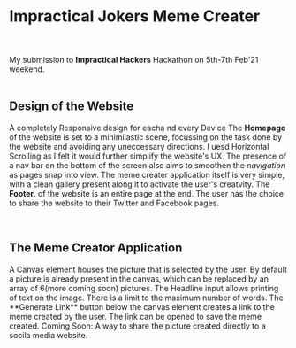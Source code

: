 <h1>Impractical Jokers Meme Creater</h1>
<br><br>
My submission to <b>Impractical Hackers</b> Hackathon on 5th-7th Feb'21 weekend.
<br><br>
<h2>Design of the Website</h2>
<p>
  <quote>A completely Responsive design for eacha nd every Device</quote>
  The <b>Homepage</b> of the website is set to a minimilastic scene, focussing on the task done by the website and avoiding any uneccessary directions. I uesd Horizontal Scrolling as I felt it would further simplify the website's UX. The presence of a nav bar on the bottom of the screen also aims to smoothen the <i>navigation</i> as pages snap into view. The meme creater application itself is very simple, with a clean gallery present along it to activate the user's creatvity. The <b>Footer</b>. of the website is an entire page at the end. The user has the choice to share the website to their Twitter and Facebook pages. 
</p>
<br>
<h2>The Meme Creator Application</h2>
<p>
  A Canvas element houses the picture that is selected by the user. By default a picture is already present in the canvas, which can be replaced by an array of 6(more coming soon) pictures. The Headline input allows printing of text on the image. There is a limit to the maximum number of words. The **Generate Link** button below the canvas element creates a link to the meme created by the user. The link can be opened to save the meme created. Coming Soon: A way to share the picture created directly to a socila media website.  
</p>
